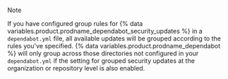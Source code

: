 > [!NOTE]
> If you have configured group rules for {% data variables.product.prodname_dependabot_security_updates %} in a `dependabot.yml` file, all available updates will be grouped according to the rules you've specified. {% data variables.product.prodname_dependabot %} will only group across those directories not configured in your `dependabot.yml` if the setting for grouped security updates at the organization or repository level is also enabled.
